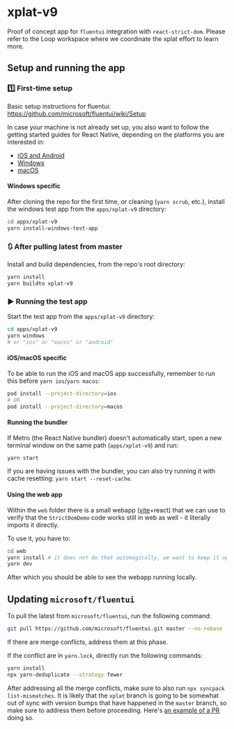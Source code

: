 # xplat-v9

Proof of concept app for `fluentui` integration with `react-strict-dom`. Please refer to the Loop workspace where we coordinate the xplat effort to learn more.

## Setup and running the app

### 1️⃣ First-time setup

Basic setup instructions for fluentui: https://github.com/microsoft/fluentui/wiki/Setup

In case your machine is not already set up, you also want to follow the getting started guides for React Native, depending on the platforms you are interested in:

- [iOS and Android](https://reactnative.dev/docs/environment-setup)
- [Windows](https://microsoft.github.io/react-native-windows/docs/rnw-dependencies)
- [macOS](https://microsoft.github.io/react-native-windows/docs/rnm-dependencies)

#### Windows specific

After cloning the repo for the first time, or cleaning (`yarn scrub`, etc.), install the windows test app from the `apps/xplat-v9` directory:

```sh
cd apps/xplat-v9
yarn install-windows-test-app
```

### 🔃 After pulling latest from master

Install and build dependencies, from the repo's root directory:

```sh
yarn install
yarn buildto xplat-v9
```

### ▶️ Running the test app

Start the test app from the `apps/xplat-v9` directory:

```sh
cd apps/xplat-v9
yarn windows
# or "ios" or "macos" or "android"
```

#### iOS/macOS specific

To be able to run the iOS and macOS app successfully, remember to run this before `yarn ios`/`yarn macos`:

```sh
pod install --project-directory=ios
# OR
pod install --project-directory=macos
```

#### Running the bundler

If Metro (the React Native bundler) doesn't automatically start, open a new terminal window on the same path (`apps/xplat-v9`) and run:

```sh
yarn start
```

If you are having issues with the bundler, you can also try running it with cache resetting: `yarn start --reset-cache`.

#### Using the web app

Within the `web` folder there is a small webapp ([vite](https://vitejs.dev/)+react) that we can use to verify that the `StrictDomDemo` code works still in web as well - it literally imports it directly.

To use it, you have to:

```sh
cd web
yarn install # it does not do that automagically, we want to keep it opt-in
yarn dev
```

After which you should be able to see the webapp running locally.

## Updating `microsoft/fluentui`

To pull the latest from `microsoft/fluentui`, run the following command:

```sh
git pull https://github.com/microsoft/fluentui.git master --no-rebase
```

If there are merge conflicts, address them at this phase.

If the conflict are in `yarn.lock`, directly run the following commands:

```sh
yarn install
npx yarn-deduplicate --strategy fewer
```

After addressing all the merge conflicts, make sure to also run `npx syncpack list-mismatches`. It is likely that the `xplat` branch is going to be somewhat out of sync with version bumps that have happened in the `master` branch, so make sure to address them before proceeding. Here's [an example of a PR](https://github.com/microsoft/fluentui/pull/30876) doing so.
